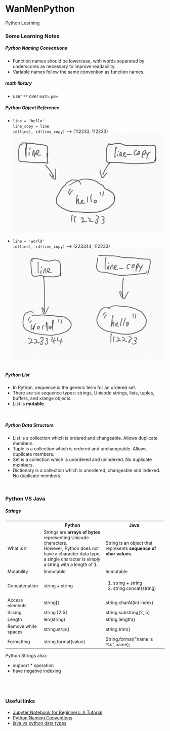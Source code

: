 # WanMenPython
Python Learning
&nbsp;

### Some Learning Notes ###

##### Python Naming Conventions #####
* Function names should be lowercase, with words separated by underscores as necessary to improve readability.   
* Variable names follow the same convention as function names.
&nbsp;

##### math library ####
* user `**` over `math.pow`
&nbsp;

##### Python Object Reference ####
* `line = 'hello'`  
`line_copy = line`  
`id(line), id(line_copy)` --> (112233, 112233)  
![objec_reference_1.png](Documents/objec_reference_1.png)  

* `line = 'world'`  
`id(line), id(line_copy)` --> (223344, 112233)   
![objec_reference_2.png](Documents/objec_reference_2.png)  
&nbsp;

##### Python List ####
* In Python, sequence is the generic term for an ordered set. 
* There are six sequence types: strings, Unicode strings, lists, tuples, buffers, and xrange objects.
* List is **mutable**. 

&nbsp;

##### Python Data Structure ####
* List is a collection which is ordered and changeable. Allows duplicate members.
* Tuple is a collection which is ordered and unchangeable. Allows duplicate members.
* Set is a collection which is unordered and unindexed. No duplicate members.
* Dictionary is a collection which is unordered, changeable and indexed. No duplicate members.
&nbsp;

&nbsp;
### Python VS Java ###
##### Strings #####

<table>
  <tbody>
    <tr>
      <th></th>
      <th>Python</th>
      <th>Java</th>
    </tr>
    <tr>
      <td>What is it</td>
      <td>Strings are <b>arrays of bytes</b> representing Unicode characters. <br> However, Python does not have a character data type, a single character is simply a string with a length of 1.</td>
      <td>String is an object that represents <b>sequence of char values</b>.</td>
    </tr>
    <tr>
      <td>Mutability</td>
      <td>Immutable</td>
      <td>Immutable</td>
    </tr>
    <tr>
      <td>Concatenation</td>
      <td> string + string</td>
      <td> <ol>
          <li> string + string </li>
          <li> string.concat(string) </li> </ol>
      </td>
    </tr>
    <tr>
      <td> Access elements </td>
      <td> string[] </td>
      <td> string.charAt(int index) </td>
    </tr>
    <tr>
      <td> Slicing </td>
      <td> string [2:5] </td>
      <td> string.substring(2, 5) </td>      
    </tr>
    <tr>
      <td> Length </td>
      <td> len(string) </td>
      <td> string.length()</td>
    </tr>
    <tr>
      <td> Remove white spaces </td>
      <td> string.strip() </td>
      <td> string.trim() </td>
    </tr>
    <tr>
      <td> Formatting </td>
      <td> string.format(value) </td>
      <td> String.format("name is %s",name); </td>
    </tr>
  </tbody>
</table>

Python Strings also: 
* support * operation
* have negative indexing
&nbsp;

&nbsp;
----
### Useful links ###
* [​​​​Jupyter Notebook for Beginners: A Tutorial](https://www.dataquest.io/blog/jupyter-notebook-tutorial/)
* [Python Naming Conventions](https://www.python.org/dev/peps/pep-0008/#function-and-variable-names)
* [java vs python data types](https://www.programcreek.com/2012/09/java-vs-python-data-types/)
